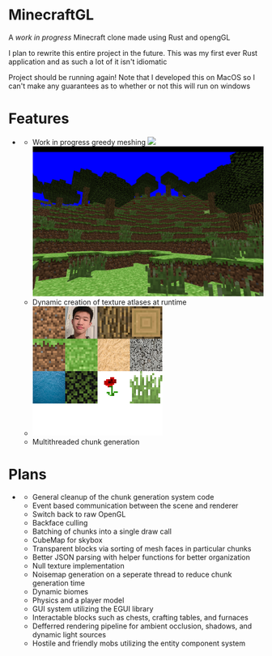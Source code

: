 # MinecraftGL

A *work in progress* Minecraft clone made using Rust and opengGL

I plan to rewrite this entire project in the future. This was my first ever Rust application and as such a lot of it isn't idiomatic

Project should be running again! Note that I developed this on MacOS so I can't
make any guarantees as to whether or not this will run on windows

# Features
  -
      - Work in progress greedy meshing ![](./img/white.png) ![](./img/flaura.png)
      - Dynamic creation of texture atlases at runtime
      - ![](./minecraft_gl/assets/data/block/atlas/atlas.png)
      - Multithreaded chunk generation

 # Plans
   -
      - General cleanup of the chunk generation system code
      - Event based communication between the scene and renderer
      - Switch back to raw OpenGL
      - Backface culling
      - Batching of chunks into a single draw call
      - CubeMap for skybox
      - Transparent blocks via sorting of mesh faces in particular chunks
      - Better JSON parsing with helper functions for better organization
      - Null texture implementation
      - Noisemap generation on a seperate thread to reduce chunk generation time
      - Dynamic biomes
      - Physics and a player model
      - GUI system utilizing the EGUI library
      - Interactable blocks such as chests, crafting tables, and furnaces
      - Defferred rendering pipeline for ambient occlusion, shadows, and dynamic light sources
      - Hostile and friendly mobs utilizing the entity component system
      
